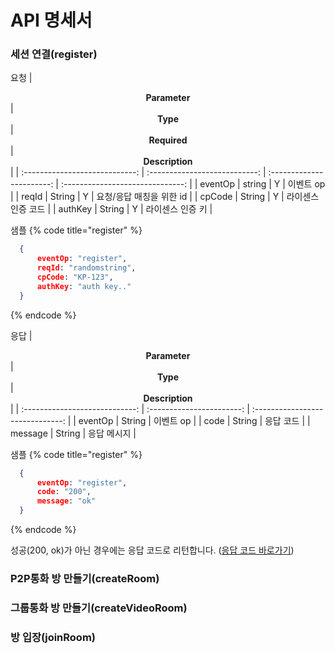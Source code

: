 # API 명세서

### 세션 연결(register)

요청
| <center>**Parameter**</center> | <center>**Type**</center> | <center>**Required**</center> | <center>**Description**</center> |
| :----------------------------: | :---------------------------: | :-----------------------: | :------------------------------: |
|            eventOp             |            string             |             Y             |            이벤트 op             |
|             reqId              |            String             |             Y             |     요청/응답 매칭을 위한 id     |
|             cpCode             |            String             |             Y             |        라이센스 인증 코드        |
|            authKey             |            String             |             Y             |         라이센스 인증 키         |


샘플
{% code title="register" %}
```json
  {
      eventOp: "register",
      reqId: "randomstring",
      cpCode: "KP-123",
      authKey: "auth key.."
  }
```
{% endcode %}

응답
| <center>**Parameter**</center> | <center>**Type**</center> | <center>**Description**</center> |
| :----------------------------: | :-----------------------: | :------------------------------: |
|            eventOp             |             String             |            이벤트 op             |
|             code              |             String            |     응답 코드    |
|             message             |             String             |        응답 메시지        |

샘플
{% code title="register" %}
```json
  {
      eventOp: "register",
      code: "200",
      message: "ok"
  }
```
{% endcode %}

성공(200, ok)가 아닌 경우에는 응답 코드로 리턴합니다. ([응답 코드 바로가기](code.md))
### P2P통화 방 만들기(createRoom)

### 그룹통화 방 만들기(createVideoRoom)

### 방 입장(joinRoom)